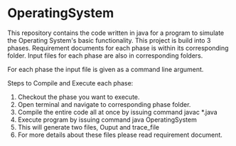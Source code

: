 # OperatingSystem
This repository contains the code written in java for a program to simulate the Operating System's basic functionality.
This project is build into 3 phases. Requirement documents for each phase is within its corresponding folder. Input files for each phase are also in corresponding folders.

For each phase the input file is given as a command line argument.

Steps to Compile and Execute each phase:
1. Checkout the phase you want to execute.
2. Open terminal and navigate to corresponding phase folder.
3. Compile the entire code all at once by issuing command
   javac *.java
4. Execute program by issuing command
   java OperatingSystem <inputfile name>
5. This will generate two files, Ouput and trace_file
6. For more details about these files please read requirement document.
